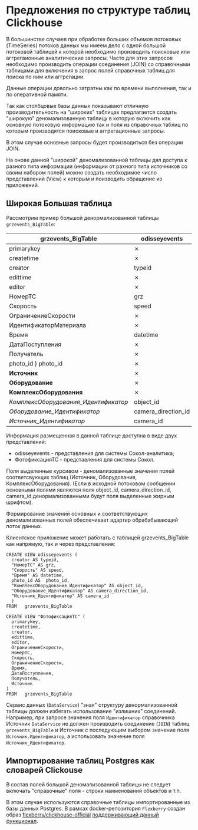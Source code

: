 # Предложения по структуре таблиц Clickhouse

В большинстве случаев при обработке больших объемов потоковых (TimeSeries) потоков данных
мы имеем дело с одной большой потоковой таблицей к которой необходимо производить поисковые или аггрегаионные
аналитические запросы. 
Часто для этих запросов необходимо производить операции соединения (JOIN) со справочными таблицами для включения в запрос 
полей справочных таблиц для поиска по ним или аггрегации.

Данные операции довольно затратны как по времени выполнения, так и по оперативной памяти.

Так как столбцовые базы данных показывают отличную производительность на "широких" таблицах
предлагается создать "широкую" деномализованную таблицу в которую включить как 
основную потоковую информацию так и поля из справочных таблиц по которым производятся поисковые и аггрегационные запросы.

В этом случае основные запросы будет производиться без операции JOIN.

На онове данной "широкой" деномализованной таблицы дял доступа к разного типа информации (информации от рахного типа источников со своим набором полей) можно создать необходимое число представлений (View) к которым и поизводить  обращение из приложений.



## Широкая Большая таблица

Рассмотрим пример большой денормализованной таблицы `grzevents_BigTable`:

grzevents_BigTable | odisseyevents | ФотофиксацияТС  
-------------------|-----------------|----------------
primarykey | ✗ | primarykey
createtime | ✗ | createtime
creator | typeid | creator
edittime | ✗ | edittime
editor | ✗ | editor
НомерТС | grz | НомерТС
Скорость | speed | Скорость
ОграничениеСкорости | ✗ |  ОграничениеСкорости
ИдентификаторМатериала | ✗ |  ИдентификаторМатериала
Время | datetime | Время
ДатаПоступления| ✗ |  ДатаПоступления
Получатель| ✗ |  Получатель
photo_id } photo_id | ✗
**Источник** | ✗ |  Источник
**Оборудование** | ✗ | ✗
**КомплексОборудования** | ✗ | ✗
*КомплексОборудования_Идентификатор* | object_id |  ✗ 
*Оборудование_Идентификатор* | camera_direction_id |  ✗
*Источник_Идентификатор* | camera_id |  ✗

Информация размещенная в данной таблице доступна в виде двух представлений:
- odisseyevents - представления для системы Сокол-аналитика;
- ФотофиксацияТС - представления для системы Сокол.

Поля выделенные курсивом - деномализованные значения полей соответсвующих таблиц (Источник, Оборудования, КомплексОборудования).
(Если в исходной потоковом сообщении основными полями являются поля object_id, camera_direction_id, camera_id денормализованными будут поля выделенные жирным шрифтом).

Формирование значений основных и соответствующих деномализованных полей обеспечивает адартер обрабабывающий поток данных.

Клиентское приложение может работать с таблицей grzevents_BigTable как напрямую, так и через представления:
```
CREATE VIEW odisseyevents (
  creator AS typeid,
  "НомерТС" AS grz,
  "Скорость" AS speed,
  "Время" AS datetime,
  photo_id AS  photo_id,
  "КомплексОборудования_Идентификатор" AS object_id,
  "Оборудование_Идентификатор" AS camera_direction_id,
  "Источник_Идентификатор" AS camera_id
  )
FROM   grzevents_BigTable
```

```
CREATE VIEW "ФотофиксацияТС" (
  primarykey,
  createtime,
  creator,
  edittime,
  editor,
  ОграничениеСкорости,
  НомерТС,
  Скорость,
  ОграничениеСкорости,
  Время,
  ДатаПоступления,
  Получатель,
  Источник
)
FROM   grzevents_BigTable
```

Сервис данных (`DataService`) "зная" структуру денормализованной таблицы должен избегать использование "излишних" соединений.
Например, при запросе значения поля `Идентификатор` справочника Источник `DataService`
не должен производить соединение (`JOIN`) таблиц  `grzevents_BigTable` и Источник 
с последующим выбором значение поля `Источник.Идентификатор`,
а использовать значение поля `Источник_Идентификатор`.


## Импортирование таблиц Postgres как словарей Clickouse

В состав полей большой деномализованной таблицы не следует включать "справочные" поля - 
строки наименований объектов и т.п.

В этом случае используются справочные таблицы импортированные из базы данных Postgres.
В рамках docker-репозитория `Flexberry` создан образ [flexberry/clickhouse-official](https://hub.docker.com/r/flexberry/clickhouse-official)
[поддерживающий данный функционал](https://github.com/Flexberry/dockerfiles/blob/master/clickhouse/official/README-ru.md).
